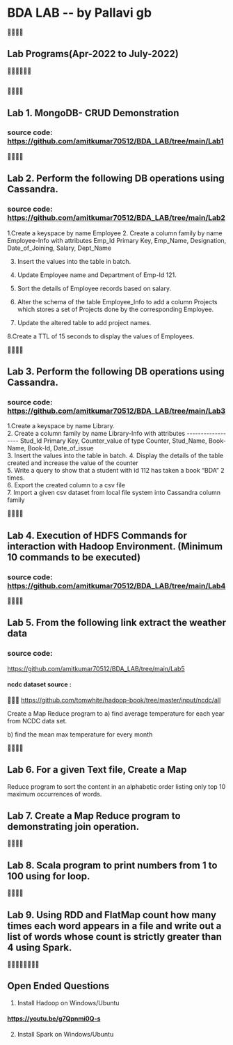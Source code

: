 # BDA LAB -- by Pallavi gb 
💢💢💢💢
## Lab Programs(Apr-2022 to July-2022)
📘📘📘📘📘📘
##

🔲🔲🔲🔲
## Lab 1.    MongoDB- CRUD Demonstration
### source code: https://github.com/amitkumar70512/BDA_LAB/tree/main/Lab1

🔲🔲🔲🔲
## Lab 2.    Perform the following DB operations using Cassandra.
### source code: https://github.com/amitkumar70512/BDA_LAB/tree/main/Lab2

1.Create a keyspace by name Employee
2. Create a column family by name
Employee-Info with attributes
Emp_Id Primary Key, Emp_Name,
Designation, Date_of_Joining, Salary,
Dept_Name

3. Insert the values into the table in batch.
4. Update Employee name and Department of Emp-Id 121.

5. Sort the details of Employee records based on salary.

6. Alter the schema of the table Employee_Info
to add a column Projects which stores a set of Projects done by the corresponding
Employee.

7. Update the altered table to add project
names.

8.Create a TTL of 15 seconds to display the
values of Employees.



🔲🔲🔲🔲
## Lab 3. Perform the following DB operations using Cassandra.
### source code: https://github.com/amitkumar70512/BDA_LAB/tree/main/Lab3      

1.Create a keyspace by name Library.       
2. Create a column family by name Library-Info with attributes
               ------------------    Stud_Id Primary Key,
                     Counter_value of type Counter,
                     Stud_Name, Book-Name, Book-Id,
                     Date_of_issue           
3. Insert the values into the table in batch.
4. Display the details of the table created and increase the value of
the counter          
5. Write a query to show that a student with id 112 has taken a book
“BDA” 2 times.     
6. Export the created column to a csv file      
7. Import a given csv dataset from local file system into Cassandra
column family

🔲🔲🔲🔲
 
## Lab 4. Execution of HDFS Commands for interaction with Hadoop Environment. (Minimum 10 commands to be executed)
### source code: https://github.com/amitkumar70512/BDA_LAB/tree/main/Lab4


🔲🔲🔲🔲


## Lab  5. From the following link extract the weather data
### source code:
https://github.com/amitkumar70512/BDA_LAB/tree/main/Lab5
#### ncdc dataset source :
🔗🔗🔗 https://github.com/tomwhite/hadoop-book/tree/master/input/ncdc/all 
 
 Create a Map Reduce program to
a) find average temperature for each year from
NCDC data set.

b) find the mean max temperature for every month


🔲🔲🔲🔲

## Lab 6.  For a given Text file, Create a Map
Reduce program to sort the content in an alphabetic order
listing only top 10 maximum occurrences of
words.

## Lab 7.  Create a Map Reduce program to demonstrating join operation.
🔲🔲🔲🔲
## Lab 8. Scala program to print numbers from 1 to 100 using for loop.

🔲🔲🔲🔲
## Lab 9.  Using RDD and FlatMap count how many times each word appears in a file and write out a list of words whose count is strictly greater than 4 using Spark.


 
🔲🔲🔲🔲🔲🔲🔲🔲

## Open Ended Questions


1.    Install Hadoop on Windows/Ubuntu
  #### https://youtu.be/g7Qpnmi0Q-s
  
2.    Install Spark on Windows/Ubuntu
